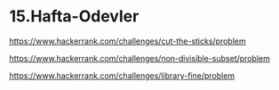 # 15.Hafta-Odevler

https://www.hackerrank.com/challenges/cut-the-sticks/problem

https://www.hackerrank.com/challenges/non-divisible-subset/problem

https://www.hackerrank.com/challenges/library-fine/problem
